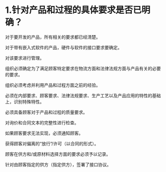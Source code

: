 # 1.针对产品和过程的具体要求是否已明确？

对于要开发的产品，所有相关的要求都已经清楚。

对于带有嵌入式软件的产品，硬件与软件的接口要求要确定。

对该要求进行管理。

组织必须确定为了满足顾客特定要求在物流方面和法律法规方面与产品有关的必要的要求。

组织必须考虑并利用产品和过程方面之前的经验。

必须在内部要求、顾客要求、法律法规要求、生产工艺以及产品应用的特性的基础上，识别特殊特性。

必须具备顾客对于产品和过程的质量要求。

对询价和合同文本的完整性进行检查。

如果顾客要求无法实现，必须通知顾客。

获得顾客对偏离的“放行”/许可（以合同的形式）。

顾客在供方和/或原材料选择方面的要求必须予以记录。

针对由顾客指定的供方（指定供方），签署了接口协议。